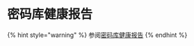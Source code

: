 # 密码库健康报告

{% hint style="warning" %}
参阅[密码库健康报告](../../your-vault/vault-health-reports.md)
{% endhint %}
